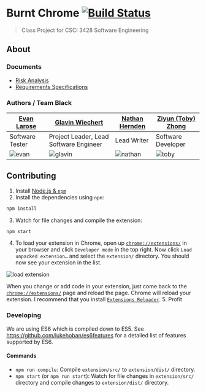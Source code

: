 # Burnt Chrome [![Build Status](https://travis-ci.org/Glavin001/BurntChrome.svg?branch=master)](https://travis-ci.org/Glavin001/BurntChrome)

> Class Project for CSCI 3428 Software Engineering

## About

### Documents

- [Risk Analysis](https://drive.google.com/open?id=1lOxLEEGWvbhaKKaLM5Oys0vn94d1937PmQm6UNcSkq8)
- [Requirements Specifications](https://drive.google.com/open?id=1k3z0ABU4Lxw3b5KyHMEdxxgWWG_033Yj4MgzTJdZ0QQ)

### Authors / Team Black

| [Evan Larose](https://github.com/LizardLeliel) | [Glavin Wiechert](https://github.com/Glavin001) | [Nathan Hernden](https://github.com/nhernden) | [Ziyun (Toby) Zhong](https://github.com/zhongziyun1993) |
| --- | --- | --- | --- |
| Software Tester | Project Leader, Lead Software Engineer | Lead Writer | Software Developer |
| ![evan](https://avatars3.githubusercontent.com/u/7256908) | ![glavin](https://avatars0.githubusercontent.com/u/1885333) | ![nathan](https://avatars0.githubusercontent.com/u/13204557) | ![toby](https://avatars1.githubusercontent.com/u/3355559) |

## Contributing

1. Install [Node.js & `npm`](https://nodejs.org/)
2. Install the dependencies using `npm`:
 ```bash
npm install
```

3. Watch for file changes and compile the extension:
 ```bash
npm start
```

4. To load your extension in Chrome, open up [`chrome://extensions/`](chrome://extensions/) in your browser and click `Developer mode` in the top right. Now click `Load unpacked extension…` and select the `extension/` directory. You should now see your extension in the list.

 ![load extension](http://i.stack.imgur.com/vJexl.png)

 When you change or add code in your extension, just come back to the [`chrome://extensions/`](chrome://extensions/) page and reload the page. Chrome will reload your extension.
 I recommend that you install [`Extensions Reloader`](https://chrome.google.com/webstore/detail/extensions-reloader/fimgfedafeadlieiabdeeaodndnlbhid).
5. Profit

### Developing

We are using ES6 which is compiled down to ES5.
See https://github.com/lukehoban/es6features for a detailed list of features supported by ES6.

#### Commands

- `npm run compile`: Compile `extension/src/` to `extension/dist/` directory.
- `npm start` (or `npm run start`): Watch for file changes in `extension/src/` directory and compile changes to `extension/dist/` directory.


